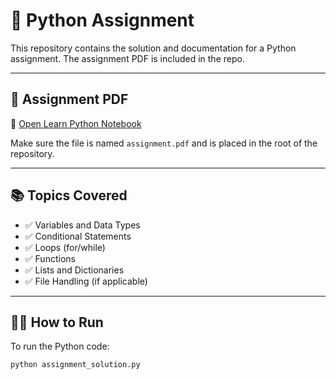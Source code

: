 # 📘 Python Assignment

This repository contains the solution and documentation for a Python assignment. The assignment PDF is included in the repo.

---

## 📄 Assignment PDF

📂 [Open Learn Python Notebook](./Copy_of_Learn_Python_in_2_hr.ipynb)

Make sure the file is named `assignment.pdf` and is placed in the root of the repository.

---

## 📚 Topics Covered

- ✅ Variables and Data Types
- ✅ Conditional Statements
- ✅ Loops (for/while)
- ✅ Functions
- ✅ Lists and Dictionaries
- ✅ File Handling (if applicable)

---

## 🏃‍♂️ How to Run

To run the Python code:

```bash
python assignment_solution.py
